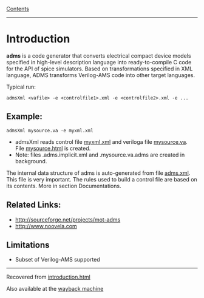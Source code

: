 [Contents](index.html)

---

# Introduction


**adms** is a code generator that converts electrical compact
device models specified in high-level description language
into ready-to-compile C code for the API of spice simulators.
Based on transformations specified in XML language, ADMS
transforms Verilog-AMS code into other target languages.

Typical run:

	admsXml <vafile> -e <controlfile1>.xml -e <controlfile2>.xml -e ...

## Example:

	admsXml mysource.va -e myxml.xml

 * admsXml reads control file [myxml.xml](introduction/myxml.xml) and veriloga file [mysource.va](introduction/mysource.va). File [mysource.html](introduction/mysource.html) is created.
 * Note: files .adms.implicit.xml and .mysource.va.adms are created in background.

The internal data structure of adms is auto-generated from file [adms.xml](doc/adms.xml.html). This file is very important. The rules used to build a control file are based on its contents. More in section Documentations.

## Related Links:

 * http://sourceforge.net/projects/mot-adms
 * http://www.noovela.com

## Limitations

 * Subset of Verilog-AMS supported

---

Recovered from [introduction.html](http://vacomp.noovela.com/introduction.html)

Also available at the [wayback machine](http://web.archive.org/web/20130928004456/http://vacomp.noovela.com/introduction.html)